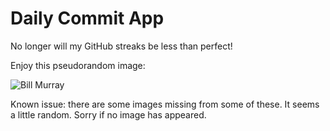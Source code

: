 Daily Commit App
================
No longer will my GitHub streaks be less than perfect!

Enjoy this pseudorandom image:

![Bill Murray](http://www.fillmurray.com/500/800 "Bill Murray")

Known issue: there are some images missing from some of these. It seems a little random. Sorry if no image has appeared.